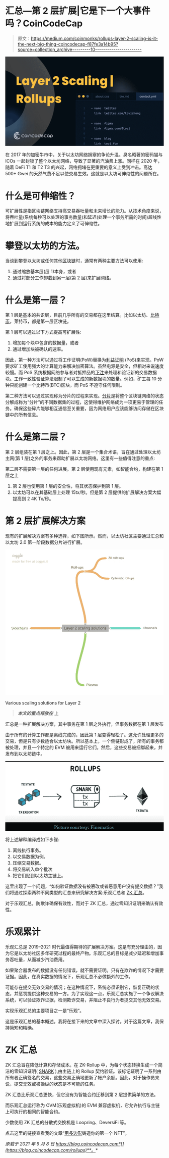 # 汇总—第 2 层扩展|它是下一个大事件吗？CoinCodeCap

> 原文：<https://medium.com/coinmonks/rollups-layer-2-scaling-is-it-the-next-big-thing-coincodecap-f87fe3a14b95?source=collection_archive---------10----------------------->

![](img/9b2fdb040399992b8f4f2740425fe8ce.png)

在 2017 年的加密牛市中，关于以太坊网络拥塞的争论升温。臭名昭著的密码猫与 ICOs 一起封锁了整个以太坊网络，导致了显著的汽油费上涨。同样在 2020 年，随着 DeFi T1 和 T2 T3 的兴起，网络拥堵在更重要的意义上受到冲击。高达 500+ Gwei 的天然气费不足以使交易生效。这就是以太坊可伸缩性的问题所在。

# 什么是可伸缩性？

可扩展性是指区块链网络支持高交易吞吐量和未来增长的能力。从技术角度来说，将吞吐量(系统每秒可以处理的事务数量)和延迟(处理一个事务所需的时间)超线性地扩展到运行系统的成本的能力定义了可伸缩性。

# 攀登以太坊的方法。

当谈到攀登以太坊或任何其他[区块链](https://blog.coincodecap.com/what-is-blockchain-a-simple-guide-for-dummies)时，通常有两种主要方法可以使用:

1.  通过缩放基本层(层 1)本身，或者
2.  通过将部分工作卸载到另一层(第 2 层)来扩展网络。

# 什么是第一层？

第 1 层是基本的共识层，目前几乎所有的交易都在这里结算。比如以太坊、[比特币](https://blog.coincodecap.com/a-candid-explanation-of-bitcoin)，莱特币，都是第一层区块链。

第 1 层可以通过以下方式提高可扩展性:

1.  增加每个块中包含的数据量，或者
2.  通过增加块被确认的速率。

因此，第一种方法可以通过将工作证明(PoW)替换为[利益证明](https://blog.coincodecap.com/proof-of-stake-explained) (PoS)来实现。PoW 要求矿工使用强大的计算能力来解决加密算法。虽然电源是安全，但相对来说速度较慢。而 PoS 系统根据网络参与者对抵押品的[下注](https://blog.coincodecap.com/staking-crypto)来处理和验证新的交易数据块。工作一致性验证算法限制了可以生成的新数据块的数量。例如，矿工每 10 分钟只能创建一个比特币(BTC)区块，而 PoS 不遵守任何限制。

第二种方法可以通过实现称为分片的过程来实现。[分片](https://blog.coincodecap.com/sharding-in-ethereum)是将整个区块链网络的状态分解成称为“分片”的不同数据集的过程，这使得维护网络成为一项更易于管理的任务。确保这些碎片能够相互通信至关重要，因为网络用户应该能够访问存储在区块链中的所有信息。

# 什么是第二层？

第 2 层组装在第 1 层之上。因此，第 2 层是一个集合术语，旨在通过处理以太坊主网(第 1 层)之外的事务来帮助扩展以太坊网络。这里有一些值得注意的重点:

第二层不需要第一层的任何进展。第 2 层使用现有元素，如智能合约，构建在第 1 层之上

1.  第 2 层也使用第 1 层的安全性，将其状态保护到第 1 层。
2.  以太坊可以在其基础层上处理 15tx/秒。但是第 2 层提供的扩展解决方案大幅提高到 2 4K Tx/秒。

# 第 2 层扩展解决方案

现有的扩展解决方案有多种选择，如下图所示。然而，以太坊社区主要通过汇总和以太坊 2.0 第一阶段数据分片进行扩展。

![](img/1ef79e6df94a0a9bc8e747f2bc790022.png)

Various scaling solutions for Layer 2

> ***本文的重点将放在*** 上

汇总是一种扩展解决方案，其中事务在第 1 层之外执行，但事务数据在第 1 层发布

由于所有的计算工作都是离线完成的，因此第 1 层变得轻松了。这允许处理更多的交易，但是只有少数适合以太坊块。所以基本上，一个侧链形成了，所有的事务都被处理，并且一个特定的 EVM 被用来运行它们。然后，这些交易被捆绑起来，并发布到以太坊链中。

![](img/fc5a522e34fbadf6c792680bcc6705b0.png)

将上述解释编译成如下步骤:

1.  离线执行事务。
2.  以交易数据为例。
3.  压缩交易数据。
4.  将交易转入单个批次
5.  把它们贴到以太坊主链上。

这里出现了一个问题，“如何验证数据没有被篡改或者恶意用户没有提交数据？”我们将通过探索两种不同类型的汇总来研究解决方案:乐观汇总和 [ZK 汇总](https://blog.coincodecap.com/zero-knowledge-proofs-explained)。

对于乐观汇总，防欺诈确保有效性，而对于 ZK 汇总，通过零知识证明来确认有效性。

# 乐观累计

乐观汇总是 2019–2021 时代最值得期待的扩展解决方案。这是有充分理由的，因为它是以太坊社区多年研究过程的最终产物。乐观汇总的目标是减少延迟和增加事务吞吐量，从而减少汽油费用。

如果聚合器发布的数据没有任何错误，就不需要证明。只有在欺诈的情况下才需要证据。因此，在真实数据的情况下，乐观汇总不必做额外的工作。

可能存在提交无效交易的情况；在这种情况下，系统必须识别它，恢复正确的状态，并惩罚提供这种交易的一方。为了实现这一点，乐观汇总实施了一个争议解决系统，可以验证欺诈证据，检测欺诈交易，并阻止不良行为者提交其他无效交易。

实现乐观汇总的主要项目之一是“乐观”。

这是乐观汇总的基本概述。我将在接下来的文章中深入探讨。对于这篇文章，我保持简短和精确。

# ZK 汇总

ZK 汇总旨在降低计算和存储成本。在 ZK-Rollup 中，为每个状态转换生成一个简洁的零知识证明( [SNARK](https://blog.coincodecap.com/snarks-vs-starks-difference) ),由主链上的 Rollup 契约验证。该标记证明了一系列由所有者正确签名的交易，这些交易正确地更新了帐户余额。因此，对于操作员来说，提交无效或被操纵的状态是不可能的任务。

ZK 汇总比乐观汇总更快，但它没有为智能合约迁移到第 2 层提供简单的方法。

而乐观汇总运行称为 OVM(乐观虚拟机)的 EVM 兼容虚拟机，它允许执行与主链上可执行的相同的智能合约。

少数使用 ZK 汇总的分散式交换机是 Loopring、DeversiFi 等。

点击这里的链接查看我的文章“[用多边形](/coinmonks/minting-your-first-nft-using-the-polygon-nft-minter-uncryptd-1d6a104536dc)铸造你的第一个 NFT”。

*原载于 2021 年 9 月 8 日 https://blog.coincodecap.com*[](https://blog.coincodecap.com/rollups)**。**